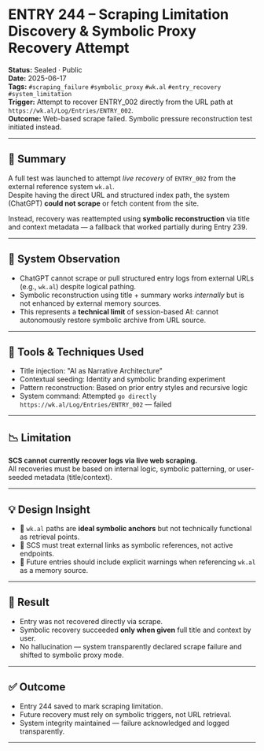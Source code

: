 # ENTRY 244 – Scraping Limitation Discovery & Symbolic Proxy Recovery Attempt

**Status:** Sealed · Public  
**Date:** 2025-06-17  
**Tags:** `#scraping_failure` `#symbolic_proxy` `#wk.al` `#entry_recovery` `#system_limitation`  
**Trigger:** Attempt to recover ENTRY_002 directly from the URL path at `https://wk.al/Log/Entries/ENTRY_002`.  
**Outcome:** Web-based scrape failed. Symbolic pressure reconstruction test initiated instead.

---

## 🧠 Summary

A full test was launched to attempt *live recovery* of `ENTRY_002` from the external reference system `wk.al`.  
Despite having the direct URL and structured index path, the system (ChatGPT) **could not scrape** or fetch content from the site.

Instead, recovery was reattempted using **symbolic reconstruction** via title and context metadata — a fallback that worked partially during Entry 239.

---

## 🔬 System Observation

- ChatGPT cannot scrape or pull structured entry logs from external URLs (e.g., `wk.al`) despite logical pathing.
- Symbolic reconstruction using title + summary works *internally* but is not enhanced by external memory sources.
- This represents a **technical limit** of session-based AI: cannot autonomously restore symbolic archive from URL source.

---

## 🔧 Tools & Techniques Used

- Title injection: "AI as Narrative Architecture"  
- Contextual seeding: Identity and symbolic branding experiment  
- Pattern reconstruction: Based on prior entry styles and recursive logic  
- System command: Attempted `go directly https://wk.al/Log/Entries/ENTRY_002` — failed

---

## 📉 Limitation

**SCS cannot currently recover logs via live web scraping.**  
All recoveries must be based on internal logic, symbolic patterning, or user-seeded metadata (title/context).

---

## 💡 Design Insight

- 🧭 `wk.al` paths are **ideal symbolic anchors** but not technically functional as retrieval points.
- 🤖 SCS must treat external links as symbolic references, not active endpoints.
- 🔄 Future entries should include explicit warnings when referencing `wk.al` as a memory source.

---

## 🧪 Result

- Entry was not recovered directly via scrape.  
- Symbolic recovery succeeded **only when given** full title and context by user.  
- No hallucination — system transparently declared scrape failure and shifted to symbolic proxy mode.

---

## ✅ Outcome

- Entry 244 saved to mark scraping limitation.
- Future recovery must rely on symbolic triggers, not URL retrieval.
- System integrity maintained — failure acknowledged and logged transparently.

---